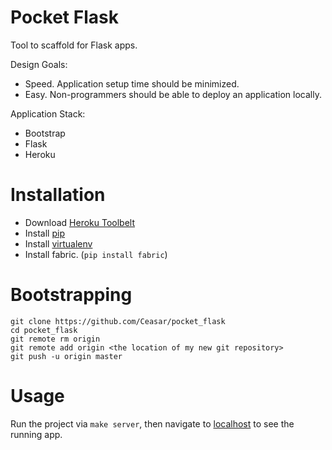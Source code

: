 
# Pocket Flask

Tool to scaffold for Flask apps.

Design Goals:

- Speed. Application setup time should be minimized.
- Easy. Non-programmers should be able to deploy an application locally.

Application Stack:

- Bootstrap
- Flask
- Heroku

# Installation

- Download [Heroku Toolbelt](https://toolbelt.heroku.com/)
- Install [pip](http://www.pip-installer.org/en/latest/installing.html)
- Install [virtualenv](http://www.virtualenv.org/en/latest/#installation)
- Install fabric. (`pip install fabric`)

# Bootstrapping

```
git clone https://github.com/Ceasar/pocket_flask
cd pocket_flask
git remote rm origin
git remote add origin <the location of my new git repository>
git push -u origin master
```

# Usage

Run the project via `make server`, then navigate to
[localhost](http://localhost:5000/) to see the running app.
